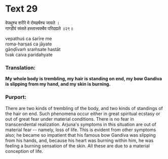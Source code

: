 # Text 29

वेपथुश्च शरीरे मे रोमहर्षश्च जायते ।  
गाण्डीवं स्रंसते हस्तात्त्वक्चैव परिदह्यते ॥२९॥

vepathuś ca śarīre me  
roma-harṣaś ca jāyate  
gāṇḍīvaḿ sraḿsate hastāt  
tvak caiva paridahyate



### Translation:

**My whole body is trembling, my hair is standing on end, my bow Gandiva is slipping from my hand, and my skin is burning.**

### Purport:

There are two kinds of trembling of the body, and two kinds of standings of the hair on end. Such phenomena occur either in great spiritual ecstasy or out of great fear under material conditions. There is no fear in transcendental realization. Arjuna's symptoms in this situation are out of material fear -- namely, loss of life. This is evident from other symptoms also; he became so impatient that his famous bow Gandiva was slipping from his hands, and, because his heart was burning within him, he was feeling a burning sensation of the skin. All these are due to a material conception of life.